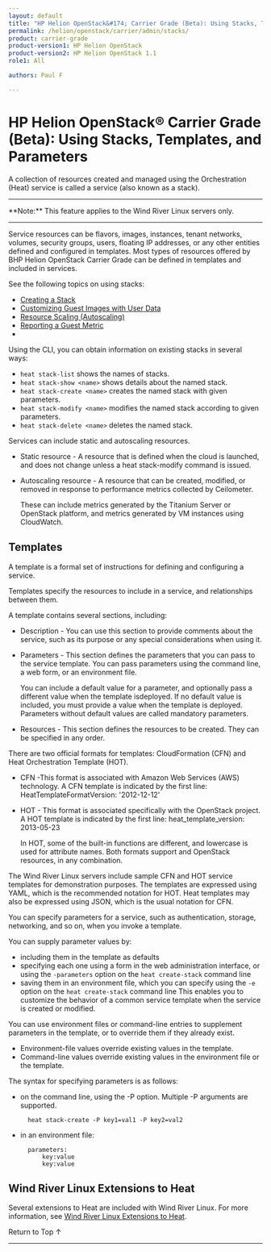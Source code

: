 ```yaml
---
layout: default
title: "HP Helion OpenStack&#174; Carrier Grade (Beta): Using Stacks, Templates, and Parameters"
permalink: /helion/openstack/carrier/admin/stacks/
product: carrier-grade
product-version1: HP Helion OpenStack
product-version2: HP Helion OpenStack 1.1
role1: All

authors: Paul F

---
```

<!--UNDER REVISION-->

<script>

function PageRefresh {
onLoad="window.refresh"
}

PageRefresh();

</script>

<!-- <p style="font-size: small;"> <a href="/helion/openstack/1.1/3rd-party-license-agreements/">&#9664; PREV</a> | <a href="/helion/openstack/1.1/">&#9650; UP</a> | NEXT &#9654; </p> -->

# HP Helion OpenStack&#174; Carrier Grade (Beta): Using Stacks, Templates, and Parameters

A collection of resources created and managed using the Orchestration (Heat) service is called a service (also known as a stack).

<hr>
**Note:** This feature applies to the Wind River Linux servers only.
<hr>

Service resources can be flavors, images, instances, tenant networks, volumes, security groups, users, floating IP addresses, or any other entities defined and configured in templates. Most types of resources offered by BHP Helion OpenStack Carrier Grade can be defined in templates and included in services.

See the following topics on using stacks: 

* [Creating a Stack](/helion/openstack/carrier/admin/stacks/create)
* [Customizing Guest Images with User Data](/helion/openstack/carrier/admin/stacks/user-data)
* [Resource Scaling (Autoscaling)](/helion/openstack/carrier/admin/stacks/autoscale/)
* [Reporting a Guest Metric](/helion/openstack/carrier/admin/stacks/guest/)
* 

Using the CLI, you can obtain information on existing stacks in several ways:

* `heat stack-list` shows the names of stacks.
* `heat stack-show <name>` shows details about the named stack.
* `heat stack-create <name>` creates the named stack with given parameters.
* `heat stack-modify <name>` modifies the named stack according to given parameters.
* `heat stack-delete <name>` deletes the named stack.

Services can include static and autoscaling resources.

* Static resource - A resource that is defined when the cloud is launched, and does not change unless a heat stack-modify
command is issued.
* Autoscaling resource - A resource that can be created, modified, or removed in response to performance metrics collected by Ceilometer.

	These can include metrics generated by the Titanium Server or OpenStack platform, and metrics generated by VM instances using CloudWatch.

## Templates

A template is a formal set of instructions for defining and configuring a service.

Templates specify the resources to include in a service, and relationships between them.

A template contains several sections, including:

* Description - You can use this section to provide comments about the service, such as its purpose or any special considerations when using it.
* Parameters - This section defines the parameters that you can pass to the service template. You can pass parameters using the command line, a web form, or an environment file.

	You can include a default value for a parameter, and optionally pass a different value when the template isdeployed. If no default value is included, you must provide a value when the template is deployed. Parameters without default values are called mandatory parameters.
* Resources - This section defines the resources to be created. They can be specified in any order.

There are two official formats for templates: CloudFormation (CFN) and Heat Orchestration Template (HOT).

* CFN -This format is associated with Amazon Web Services (AWS) technology. A CFN template is indicated by the
first line:
		HeatTemplateFormatVersion: '2012-12-12'
* HOT - This format is associated specifically with the OpenStack project. A HOT template is indicated by the first line:
		heat_template_version: 2013-05-23

	In HOT, some of the built-in functions are different, and lowercase is used for attribute names.
Both formats support and OpenStack resources, in any combination.

The Wind River Linux servers include sample CFN and HOT service templates for demonstration purposes. The templates are expressed using YAML, which is the recommended notation for HOT. Heat templates may also be expressed using
JSON, which is the usual notation for CFN.

You can specify parameters for a service, such as authentication, storage, networking, and so on, when you invoke a template.

You can supply parameter values by:

* including them in the template as defaults
* specifying each one using a form in the web administration interface, or using the `-parameters` option on the `heat create-stack` command line
* saving them in an environment file, which you can specify using the `-e` option on the `heat create-stack` command line
This enables you to customize the behavior of a common service template when the service is created or modified.

You can use environment files or command-line entries to supplement parameters in the template, or to override them
if they already exist. 

* Environment-file values override existing values in the template. 
* Command-line values override
existing values in the environment file or the template.

The syntax for specifying parameters is as follows:

* on the command line, using the -P option. Multiple -P arguments are supported.

		heat stack-create -P key1=val1 -P key2=val2

* in an environment file:

		parameters:
			key:value
			key:value

## Wind River Linux Extensions to Heat

Several extensions to Heat are included with Wind River Linux. For more information, see [Wind River Linux Extensions to Heat](/helion/openstack/carrier/admin/stacks/wr/).


<a href="#top" style="padding:14px 0px 14px 0px; text-decoration: none;"> Return to Top &#8593; </a>


----
